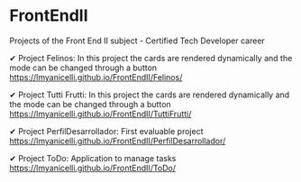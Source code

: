 # FrontEndII
Projects of the Front End II subject - Certified Tech Developer career

✔ Project Felinos: 
In this project the cards are rendered dynamically and the mode can be changed through a button 
https://lmyanicelli.github.io/FrontEndII/Felinos/

✔ Project Tutti Frutti: 
In this project the cards are rendered dynamically and the mode can be changed through a button 
https://lmyanicelli.github.io/FrontEndII/TuttiFrutti/

✔ Project PerfilDesarrollador: 
First evaluable project
https://lmyanicelli.github.io/FrontEndII/PerfilDesarrollador/

✔ Project ToDo: 
Application to manage tasks
https://lmyanicelli.github.io/FrontEndII/ToDo/

